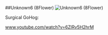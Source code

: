 ##Unknown6 (8Flower)
![Unknown6 (8Flower)](http://www.gadihh.com/uploads/4/6/9/1/46913929/1438947468.png)

Surgical GoHog:

www.youtube.com/watch?v=6ZIRv5H2hrM
